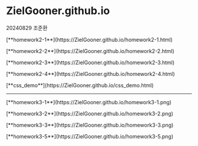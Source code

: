 # ZielGooner.github.io
<h>20240829 조준환</h>
<p></p>
[**homework2-1**](https://ZielGooner.github.io/homework2-1.html)
<p></p>
[**homework2-2**](https://ZielGooner.github.io/homework2-2.html)
<p></p>
[**homework2-3**](https://ZielGooner.github.io/homework2-3.html)
<p></p>
[**homework2-4**](https://ZielGooner.github.io/homework2-4.html)
<p></p>
[**css_demo**](https://ZielGooner.github.io/css_demo.html)
<hr>
<p></p>
[**homework3-1**](https://ZielGooner.github.io/homework3-1.png)
<p></p>
[**homework3-2**](https://ZielGooner.github.io/homework3-2.png)
<p></p>
[**homework3-3**](https://ZielGooner.github.io/homework3-3.png)
<p></p>
[**homework3-5**](https://ZielGooner.github.io/homework3-5.png)
